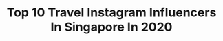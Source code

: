 ---
title: Top 10 Travel Instagram Influencers In Singapore In 2020
description: >-
  Find top travel Instagram influencers in Singapore in 2020. Most popular hashtags: #sgunited #stayhomeforsg #staysafe #stayhome.
platform: Instagram
profiles:
  - username: "kennethseet"
    fullname: >-
      Kenneth Seet
    location: "Singapore"
    followers: 46086
    engagement: 413
    commentsToLikes: 0.039643
    id: ck5hiz142fptd0i11ebg0lum6
    verified: false
    hashtags: "#abs, #sales, #sudio, #glutes"
  - username: "tylomere"
    fullname: >-
      Tyler Koh 🌱
    location: "Singapore"
    followers: 19725
    engagement: 686
    commentsToLikes: 0.033101
    id: ck5cgzj3apu9c0i11ascv8ghh
    verified: false
    hashtags: "#zalorasg, #thelittleprince, #mountbromo, #cottoncandyskies"
  - username: "angeliqueteo"
    fullname: >-
      Angelique Nicolette Teo
    location: "Singapore"
    followers: 18140
    engagement: 659
    commentsToLikes: 0.119655
    id: ck5hnkcnnnxiw0i11iok283vh
    verified: false
    hashtags: "#workhard, #celebrateyou, #earthhour2020, #solitude"
  - username: "shuutravels"
    fullname: >-
      Shu
    location: "Singapore"
    followers: 32743
    engagement: 377
    commentsToLikes: 0.051720
    id: ck138c7l7fiqz0i193nafgezj
    verified: false
    hashtags: "#sgpaysitforward, #newspaperchallenge, #shuutravelsjp, #jbyjflower"
  - username: "aimeechengbradshaw"
    fullname: >-
      Aimee Cheng-Bradshaw (程珮蕓)
    location: "Singapore"
    followers: 103365
    engagement: 402
    commentsToLikes: 0.023088
    id: ck55jn7nsxd3r0i11s2wl5m3n
    verified: true
    hashtags: "#adidassg, #alphabounce, #ultraboost, #superdown"
  - username: "willamazing"
    fullname: >-
      Willabelle Ong
    location: "Singapore"
    followers: 177154
    engagement: 185
    commentsToLikes: 0.026983
    id: ck0tzltfnqtab0i191gu9eaqt
    verified: true
    hashtags: "#burberrysg, #babydior, #celinesg, #veryversace"
  - username: "sharmila.logan"
    fullname: >-
      Sharmila Logan
    location: "Singapore"
    followers: 64931
    engagement: 579
    commentsToLikes: 0.009675
    id: ck6ub2oth74c00j71nyzqq1tj
    verified: false
    hashtags: "#betterdaysarecoming, #velvetmattelipsticks, #smittenpr, #chantecaillesg"
  - username: "craziben"
    fullname: >-
      Ben Siew 🇸🇬
    location: "Singapore"
    followers: 29344
    engagement: 360
    commentsToLikes: 0.018651
    id: ck0w5dmvg34jj0i19bxuxh5no
    verified: false
    hashtags: "#huatwithshopee, #sp, #lggram, #lggram17"
  - username: "henrylawyh"
    fullname: >-
      Henry 宇 恒
    location: "Singapore"
    followers: 12047
    engagement: 822
    commentsToLikes: 0.015128
    id: ck5qd6typu3hj0i114qs6mdx5
    verified: false
    hashtags: "#socialdistancing, #doggos, #foragoodcause, #taiga"
  - username: "malenewaters"
    fullname: >-
      M A L E N E | மா லி னி
    location: "Singapore"
    followers: 26780
    engagement: 408
    commentsToLikes: 0.012645
    id: ck136y1z38tmu0i19zs5hpsd1
    verified: false
    hashtags: "#malenewrites, #nenjilthunivirunthaal, #stayhomeforsg, #singaporeishome"
---
